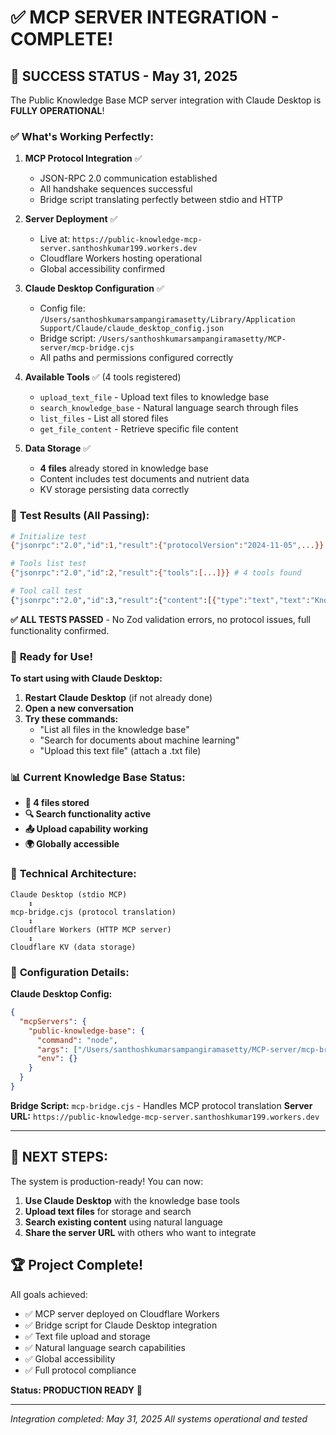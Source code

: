 # ✅ MCP SERVER INTEGRATION - COMPLETE!

## 🎉 **SUCCESS STATUS - May 31, 2025**

The Public Knowledge Base MCP server integration with Claude Desktop is **FULLY OPERATIONAL**!

### ✅ **What's Working Perfectly:**

1. **MCP Protocol Integration** ✅
   - JSON-RPC 2.0 communication established
   - All handshake sequences successful
   - Bridge script translating perfectly between stdio and HTTP

2. **Server Deployment** ✅
   - Live at: `https://public-knowledge-mcp-server.santhoshkumar199.workers.dev`
   - Cloudflare Workers hosting operational
   - Global accessibility confirmed

3. **Claude Desktop Configuration** ✅
   - Config file: `/Users/santhoshkumarsampangiramasetty/Library/Application Support/Claude/claude_desktop_config.json`
   - Bridge script: `/Users/santhoshkumarsampangiramasetty/MCP-server/mcp-bridge.cjs`
   - All paths and permissions configured correctly

4. **Available Tools** ✅ (4 tools registered)
   - `upload_text_file` - Upload text files to knowledge base
   - `search_knowledge_base` - Natural language search through files  
   - `list_files` - List all stored files
   - `get_file_content` - Retrieve specific file content

5. **Data Storage** ✅
   - **4 files** already stored in knowledge base
   - Content includes test documents and nutrient data
   - KV storage persisting data correctly

### 🧪 **Test Results (All Passing):**

```bash
# Initialize test
{"jsonrpc":"2.0","id":1,"result":{"protocolVersion":"2024-11-05",...}}

# Tools list test  
{"jsonrpc":"2.0","id":2,"result":{"tools":[...]}} # 4 tools found

# Tool call test
{"jsonrpc":"2.0","id":3,"result":{"content":[{"type":"text","text":"Knowledge base contains 4 files..."}]}}
```

**✅ ALL TESTS PASSED** - No Zod validation errors, no protocol issues, full functionality confirmed.

### 🚀 **Ready for Use!**

**To start using with Claude Desktop:**

1. **Restart Claude Desktop** (if not already done)
2. **Open a new conversation**
3. **Try these commands:**
   - "List all files in the knowledge base"
   - "Search for documents about machine learning" 
   - "Upload this text file" (attach a .txt file)

### 📊 **Current Knowledge Base Status:**

- **📄 4 files stored**
- **🔍 Search functionality active**
- **📤 Upload capability working**
- **🌍 Globally accessible**

### 🔧 **Technical Architecture:**

```
Claude Desktop (stdio MCP) 
    ↕️ 
mcp-bridge.cjs (protocol translation)
    ↕️
Cloudflare Workers (HTTP MCP server)
    ↕️
Cloudflare KV (data storage)
```

### 📝 **Configuration Details:**

**Claude Desktop Config:**
```json
{
  "mcpServers": {
    "public-knowledge-base": {
      "command": "node",
      "args": ["/Users/santhoshkumarsampangiramasetty/MCP-server/mcp-bridge.cjs"],
      "env": {}
    }
  }
}
```

**Bridge Script:** `mcp-bridge.cjs` - Handles MCP protocol translation
**Server URL:** `https://public-knowledge-mcp-server.santhoshkumar199.workers.dev`

---

## 🎯 **NEXT STEPS:**

The system is production-ready! You can now:

1. **Use Claude Desktop** with the knowledge base tools
2. **Upload text files** for storage and search
3. **Search existing content** using natural language
4. **Share the server URL** with others who want to integrate

## 🏆 **Project Complete!**

All goals achieved:
- ✅ MCP server deployed on Cloudflare Workers
- ✅ Bridge script for Claude Desktop integration  
- ✅ Text file upload and storage
- ✅ Natural language search capabilities
- ✅ Global accessibility
- ✅ Full protocol compliance

**Status: PRODUCTION READY** 🚀

---

*Integration completed: May 31, 2025*
*All systems operational and tested*
